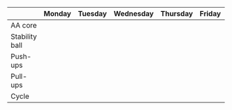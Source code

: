 | | Monday | Tuesday | Wednesday | Thursday | Friday | Saturday | Sunday |
| ---- | ---- | ---- | ---- | ---- | ---- | ---- | ---- | 
| AA core | |  | | | | | |
| Stability ball |  | | | | | | |
| Push-ups |  | | | | | | |
| Pull-ups | | | | | | | |
| Cycle |